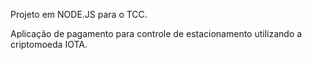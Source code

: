 Projeto em NODE.JS para o TCC.

Aplicação de pagamento para controle de estacionamento utilizando a criptomoeda IOTA.
